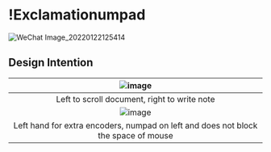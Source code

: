 # !Exclamationumpad 
![WeChat Image_20220122125414](https://user-images.githubusercontent.com/79617315/150625267-27f2a63b-a259-4d2a-9177-cf36dc1141de.jpg)

## Design Intention
|![image](https://user-images.githubusercontent.com/79617315/151120584-1bb8d772-31b7-46bd-a991-982ec5d2215f.png)|
|:--:|
| Left to scroll document, right to write note |
|![image](https://user-images.githubusercontent.com/79617315/151120721-6adfd5d3-b2bc-4d7d-bbfa-8a338fd2c50e.png)|
| Left hand for extra encoders, numpad on left and does not block the space of mouse|

